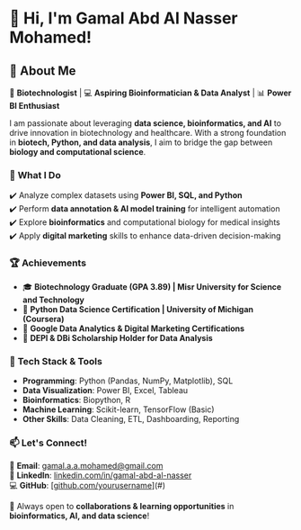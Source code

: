# 👋 Hi, I'm Gamal Abd Al Nasser Mohamed!  

## 🚀 About Me  
🔬 **Biotechnologist** | 💻 **Aspiring Bioinformatician & Data Analyst** | 📊 **Power BI Enthusiast**  

I am passionate about leveraging **data science, bioinformatics, and AI** to drive innovation in biotechnology and healthcare. With a strong foundation in **biotech, Python, and data analysis**, I aim to bridge the gap between **biology and computational science**.  

### 🔹 **What I Do**  
✔️ Analyze complex datasets using **Power BI, SQL, and Python**  
✔️ Perform **data annotation & AI model training** for intelligent automation  
✔️ Explore **bioinformatics** and computational biology for medical insights  
✔️ Apply **digital marketing** skills to enhance data-driven decision-making  

### 🏆 **Achievements**  
- 🎓 **Biotechnology Graduate (GPA 3.89) | Misr University for Science and Technology**  
- 📜 **Python Data Science Certification | University of Michigan (Coursera)**  
- 🏅 **Google Data Analytics & Digital Marketing Certifications**  
- 🎯 **DEPI & DBi Scholarship Holder for Data Analysis**  

### 📌 **Tech Stack & Tools**  
- **Programming**: Python (Pandas, NumPy, Matplotlib), SQL  
- **Data Visualization**: Power BI, Excel, Tableau  
- **Bioinformatics**: Biopython, R  
- **Machine Learning**: Scikit-learn, TensorFlow (Basic)  
- **Other Skills**: Data Cleaning, ETL, Dashboarding, Reporting  

### 📫 **Let's Connect!**  
📩 **Email**: gamal.a.a.mohamed@gmail.com  
📱 **LinkedIn**: [linkedin.com/in/gamal-abd-al-nasser](#)  
💻 **GitHub**: [[github.com/yourusername](https://github.com/Gamal-Abdal-Nasser)](#)  

🚀 Always open to **collaborations & learning opportunities** in **bioinformatics, AI, and data science**!  
